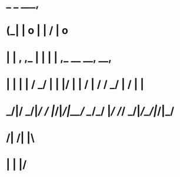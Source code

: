 #  _                           _      ___,                            
# (_|   |                  o  | |    /   |                         o  
#   |   |         ,   ,_      | |   |    |   ,_    __   __,   __,     
#   |   | |   |  / \_/  |  |  |/    |    |  /  |  / / _/  |  /  |  |  
#    \_/|/ \_/|_/ \/    |_/|_/|__/   \__/\_/   |_/ /_/ \_/|_/\_/|_/|_/
#      /|                                           /|          |\    
#      \|                                           \|          |/    
